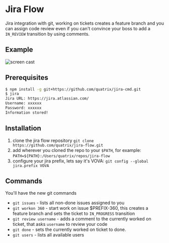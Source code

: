 # Jira Flow 

Jira integration with git, working on tickets creates a feature branch and you can assign code review even if you can't convince your boss to add a ```IN_REVIEW``` transition by using comments.

## Example
![screen cast](http://edisdead.com/out.gif)

## Prerequisites
```bash
$ npm install -g git+https://github.com/quatrix/jira-cmd.git
$ jira
Jira URL: https://jira.atlassian.com/
Username: xxxxxx
Password: xxxxxx
Information stored!
```

## Installation
1. clone the jira flow repository ```git clone https://github.com/quatrix/jira-flow.git```
1. add wherever you cloned the repo to your ```$PATH```, for example: ```PATH=${PATH}:/Users/quatrix/repos/jira-flow```
1. configure your jira prefix, lets say it's VOVA: ```git config --global jira.prefix VOVA```


## Commands
You'll have the new git commands

* ```git issues``` - lists all non-done issues assigned to you
* ```git workon 360``` - start work on issue $PREFIX-360, this creates a feature branch and sets the ticket to ```IN_PROGRESS``` transition
* ```git review username``` - adds a comment to the currently worked on ticket, that asks ```username``` to review your code
* ```git done``` - sets the currently worked on ticket to done.
* ```git users``` - lists all available users
